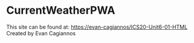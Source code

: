 # CurrentWeatherPWA
This site can be found at: [https://evan-cagiannos/ICS20-Unit6-01-HTML](https://EvanCagiannos.github.io/CurrentWeatherPWA)
Created by Evan Cagiannos
